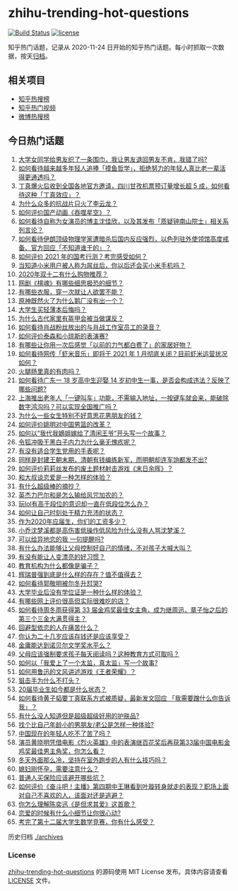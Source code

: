 # zhihu-trending-hot-questions

[![Build Status](https://github.com/justjavac/zhihu-trending-hot-questions/workflows/ci/badge.svg?branch=master)](https://github.com/justjavac/zhihu-trending-hot-questions/actions)
[![license](https://img.shields.io/github/license/justjavac/zhihu-trending-hot-questions)](https://github.com/justjavac/zhihu-trending-hot-questions/blob/master/LICENSE)

知乎热门话题，记录从 2020-11-24 日开始的知乎热门话题。每小时抓取一次数据，按天[归档](./archives)。

## 相关项目

- [知乎热搜榜](https://github.com/justjavac/zhihu-trending-top-search)
- [知乎热门视频](https://github.com/justjavac/zhihu-trending-hot-video)
- [微博热搜榜](https://github.com/justjavac/weibo-trending-hot-search)

## 今日热门话题

<!-- BEGIN -->
<!-- 最后更新时间 Mon Nov 30 2020 04:01:15 GMT+0800 (CST) -->
1. [大学女同学给男友织了一条围巾，我让男友退回男友不肯，我错了吗?](https://www.zhihu.com/question/358083233)
1. [如何看待越来越多年轻人追捧「摸鱼哲学」，拒绝努力的年轻人真比老一辈活得更通透吗？](https://www.zhihu.com/question/427814921)
1. [丁真爆火后收到全国各地官方邀请，四川甘孜机票预订量增长超 5 成，如何看待这种「丁真效应」？](https://www.zhihu.com/question/432385861)
1. [为什么众多的抗战片只火了李云龙？](https://www.zhihu.com/question/268674369)
1. [如何评价国产动画《吞噬星空》？](https://www.zhihu.com/question/431520237)
1. [如何看待自称为女演员的博主沈佳欣，以及其发布「质疑钟南山院士」相关系列言论？](https://www.zhihu.com/question/402452147)
1. [如何看待伊朗顶级物理学家遭暗杀后国内反应强烈，以色列驻外使领馆高度戒备、官方回应「不知道谁干的」？](https://www.zhihu.com/question/432529273)
1. [如何评价 2021 年的国考行测？考完感受如何？](https://www.zhihu.com/question/432503060)
1. [当知道小米用户被人称为屌丝后，你以后还会买小米手机吗？](https://www.zhihu.com/question/432238054)
1. [2020年双十二有什么购物推荐？](https://www.zhihu.com/question/431192297)
1. [网剧《棋魂》有哪些细思极恐的细节？](https://www.zhihu.com/question/429755584)
1. [有哪些衣服，穿一次就让人欲罢不能？](https://www.zhihu.com/question/394037020)
1. [原神既然火了为什么鹅厂没有出一个？](https://www.zhihu.com/question/431824818)
1. [大学生买轻薄本后悔吗？](https://www.zhihu.com/question/413897260)
1. [为什么古代家里有盔甲会被当做谋反？](https://www.zhihu.com/question/426882421)
1. [如何看待肖战粉丝放出的与肖战工作室员工的录音？](https://www.zhihu.com/question/432558737)
1. [如何评价泰森和小琼斯的表演赛?](https://www.zhihu.com/question/432519979)
1. [有哪些让你用一次后感觉「以前的力气都白费了」的家居好物？](https://www.zhihu.com/question/420760487)
1. [如何看待网传「虾米音乐」即将于 2021 年 1 月彻底关闭？目前虾米运营状况如何？](https://www.zhihu.com/question/432581731)
1. [火腿肠里真的有肉吗？](https://www.zhihu.com/question/21171331)
1. [如何看待广东一 18 岁高中生迎娶 14 岁初中生一事，是否会构成违法？反映了哪些问题?](https://www.zhihu.com/question/432417750)
1. [上海推出老年人「一键叫车」功能，不需输入地址，一按键车就会来，能破除数字鸿沟吗？可以实现全国推广吗？](https://www.zhihu.com/question/432357349)
1. [为什么一些女生特别不好意思花男朋友的钱？](https://www.zhihu.com/question/318518737)
1. [如何评价姚明对中国男篮的改革？](https://www.zhihu.com/question/345144005)
1. [如何以“我代我嫡姐嫁给了清闲王爷”开头写一个故事？](https://www.zhihu.com/question/429819296)
1. [令狐冲吸干黑白子内力为什么毫无愧疚呢？](https://www.zhihu.com/question/431844959)
1. [有没有适合学生党用的手表呢？](https://www.zhihu.com/question/36068241)
1. [同样是封建王朝末期，清朝有钱编练新军，而明朝却连军饷都发不出?](https://www.zhihu.com/question/430920541)
1. [如何评价莉莉丝发布的废土题材射击游戏《末日余晖》？](https://www.zhihu.com/question/432291696)
1. [和大叔谈恋爱是一种怎样的体验？](https://www.zhihu.com/question/430874936)
1. [有什么超级棒的摘抄？](https://www.zhihu.com/question/295704204)
1. [英杰力巴尔和是怎么输给风咒加农的？](https://www.zhihu.com/question/267489131)
1. [玩lol有高于段位的意识却一直在低段位怎么办？](https://www.zhihu.com/question/431456488)
1. [如何让自己时刻处于精力充沛的状态？](https://www.zhihu.com/question/394138052)
1. [作为2020年应届生，你们的工资多少？](https://www.zhihu.com/question/412758700)
1. [小乔沈梦溪都是高伤害低操作低风险为什么没有人骂沈梦溪？](https://www.zhihu.com/question/412756613)
1. [可以给异地恋的我 一句提醒吗?](https://www.zhihu.com/question/432012330)
1. [有什么办法能够让父母控制好自己的情绪，不对孩子大喊大叫？](https://www.zhihu.com/question/420285361)
1. [有没有能让人变漂亮的好习惯？](https://www.zhihu.com/question/423969924)
1. [教育机构为什么都像是骗子？](https://www.zhihu.com/question/21945749)
1. [辉瑞普强到底是什么样的存在？值不值得去？](https://www.zhihu.com/question/364559715)
1. [如何看待郭敬明被尔冬升怼哭?](https://www.zhihu.com/question/432451657)
1. [大学毕业后没有学位证是一种什么样的体验？](https://www.zhihu.com/question/47206442)
1. [有哪些网上评价很高但实际很难吃的店？](https://www.zhihu.com/question/68172394)
1. [如何看待周冬雨获得第 33 届金鸡奖最佳女主角，成为继周迅，章子怡之后的第三个三金大满贯得主？](https://www.zhihu.com/question/432447724)
1. [回避型依恋的人在痛苦什么？](https://www.zhihu.com/question/373809648)
1. [你认为二十几岁应该存钱还是应该享受？](https://www.zhihu.com/question/429254286)
1. [金庸能达到诺贝尔文学奖水平么？](https://www.zhihu.com/question/33987964)
1. [父母应该强制要求孩子每天阅读吗？这种教育方式可取吗？](https://www.zhihu.com/question/420476250)
1. [如何以「我爱上了一个太监，真太监」写一个故事?](https://www.zhihu.com/question/402711301)
1. [如何用鲁迅的文风讲述游戏《王者荣耀》？](https://www.zhihu.com/question/387646672)
1. [狙击手为什么不打头？](https://www.zhihu.com/question/31899792)
1. [20届毕业生如今都是什么状态？](https://www.zhihu.com/question/429514296)
1. [如何看待黄子韬要丁真联系方式被质疑，最新发文回应 「我需要蹭什么你告诉我」？](https://www.zhihu.com/question/432395953)
1. [有什么没人知道但是超级超级好用的护肤品?](https://www.zhihu.com/question/347053619)
1. [找个比自己年龄小的男朋友/老公是怎样一种体验?](https://www.zhihu.com/question/28943373)
1. [中国现在的年轻人吃不了苦了吗？](https://www.zhihu.com/question/431571293)
1. [演员黄晓明凭借电影《烈火英雄》中的表演继百花奖后再获第33届中国电影金鸡奖最佳男主角奖，你怎么看？](https://www.zhihu.com/question/432444133)
1. [冬天外面那么冷，坚持在室外跑步的人有什么技巧吗？](https://www.zhihu.com/question/25578143)
1. [媳妇刚怀孕，需要注意什么？](https://www.zhihu.com/question/428659972)
1. [普通人买保险应该避开哪些坑？](https://www.zhihu.com/question/302888154)
1. [如何评价《奋斗吧！主播》第四期中王琳看到叶璇转身就走的表现？职场上面对自己不喜欢的人，该面对还是逃避？](https://www.zhihu.com/question/432425350)
1. [你怎么理解陈奕迅《是但求其爱》这首歌？](https://www.zhihu.com/question/431146071)
1. [恋爱的时候有什么小细节让你很心动?](https://www.zhihu.com/question/30096409)
1. [考完了第十二届大学生数学竞赛，你有什么感受？](https://www.zhihu.com/question/432343492)
<!-- END -->

历史归档 [./archives](./archives)

### License

[zhihu-trending-hot-questions](https://github.com/justjavac/zhihu-trending-hot-questions) 的源码使用 MIT License 发布。具体内容请查看 [LICENSE](./LICENSE) 文件。
